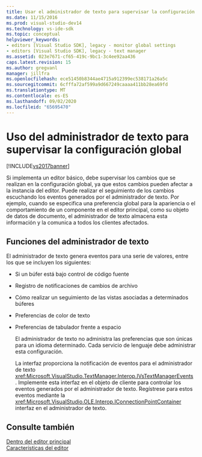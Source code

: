 ```yaml
---
title: Usar el administrador de texto para supervisar la configuración global | Microsoft Docs
ms.date: 11/15/2016
ms.prod: visual-studio-dev14
ms.technology: vs-ide-sdk
ms.topic: conceptual
helpviewer_keywords:
- editors [Visual Studio SDK], legacy - monitor global settings
- editors [Visual Studio SDK], legacy - text manager
ms.assetid: 023e7671-cf65-419c-9bc1-3c4ee92aa436
caps.latest.revision: 15
ms.author: gregvanl
manager: jillfra
ms.openlocfilehash: ece51450b8344ae4715a912399ec538171a26a5c
ms.sourcegitcommit: 6cfffa72af599a9d667249caaaa411bb28ea69fd
ms.translationtype: MT
ms.contentlocale: es-ES
ms.lasthandoff: 09/02/2020
ms.locfileid: "65695470"
---
```

# <a name="using-the-text-manager-to-monitor-global-settings"></a>Uso del administrador de texto para supervisar la configuración global
[!INCLUDE[vs2017banner](../includes/vs2017banner.md)]

Si implementa un editor básico, debe supervisar los cambios que se realizan en la configuración global, ya que estos cambios pueden afectar a la instancia del editor. Puede realizar el seguimiento de los cambios escuchando los eventos generados por el administrador de texto. Por ejemplo, cuando se especifica una preferencia global para la apariencia o el comportamiento de un componente en el editor principal, como su objeto de datos de documento, el administrador de texto almacena esta información y la comunica a todos los clientes afectados.  
  
## <a name="text-manager-functions"></a>Funciones del administrador de texto  
 El administrador de texto genera eventos para una serie de valores, entre los que se incluyen los siguientes:  
  
- Si un búfer está bajo control de código fuente  
  
- Registro de notificaciones de cambios de archivo  
  
- Cómo realizar un seguimiento de las vistas asociadas a determinados búferes  
  
- Preferencias de color de texto  
  
- Preferencias de tabulador frente a espacio  
  
  El administrador de texto no administra las preferencias que son únicas para un idioma determinado. Cada servicio de lenguaje debe administrar esta configuración.  
  
  La interfaz proporciona la notificación de eventos para el administrador de texto <xref:Microsoft.VisualStudio.TextManager.Interop.IVsTextManagerEvents> . Implemente esta interfaz en el objeto de cliente para controlar los eventos generados por el administrador de texto. Regístrese para estos eventos mediante la <xref:Microsoft.VisualStudio.OLE.Interop.IConnectionPointContainer> interfaz en el administrador de texto.  
  
## <a name="see-also"></a>Consulte también  
 [Dentro del editor principal](../extensibility/inside-the-core-editor.md)   
 [Características del editor](https://msdn.microsoft.com/bdac940d-1f14-4019-a01f-fd0bb3dc7198)
